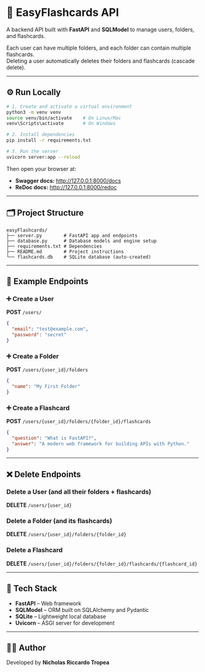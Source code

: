 # 🧠 EasyFlashcards API

A backend API built with **FastAPI** and **SQLModel** to manage users, folders, and flashcards.

Each user can have multiple folders, and each folder can contain multiple flashcards.  
Deleting a user automatically deletes their folders and flashcards (cascade delete).

---

## ⚙️ Run Locally

```bash
# 1. Create and activate a virtual environment
python3 -m venv venv
source venv/bin/activate    # On Linux/Mac
venv\Scripts\activate       # On Windows

# 2. Install dependencies
pip install -r requirements.txt

# 3. Run the server
uvicorn server:app --reload
```

Then open your browser at:  
- **Swagger docs:** http://127.0.0.1:8000/docs  
- **ReDoc docs:** http://127.0.0.1:8000/redoc  

---

## 🗂️ Project Structure

```
easyFlashcards/
├── server.py        # FastAPI app and endpoints
├── database.py      # Database models and engine setup
├── requirements.txt # Dependencies
├── README.md        # Project instructions
└── flashcards.db    # SQLite database (auto-created)
```

---

## 🧩 Example Endpoints

### ➕ Create a User
**POST** `/users/`
```json
{
  "email": "test@example.com",
  "password": "secret"
}
```

### ➕ Create a Folder
**POST** `/users/{user_id}/folders`
```json
{
  "name": "My First Folder"
}
```

### ➕ Create a Flashcard
**POST** `/users/{user_id}/folders/{folder_id}/flashcards`
```json
{
  "question": "What is FastAPI?",
  "answer": "A modern web framework for building APIs with Python."
}
```

---

## ❌ Delete Endpoints

### Delete a User (and all their folders + flashcards)
**DELETE** `/users/{user_id}`

### Delete a Folder (and its flashcards)
**DELETE** `/users/{user_id}/folders/{folder_id}`

### Delete a Flashcard
**DELETE** `/users/{user_id}/folders/{folder_id}/flashcards/{flashcard_id}`

---

## 🧰 Tech Stack

- **FastAPI** – Web framework  
- **SQLModel** – ORM built on SQLAlchemy and Pydantic  
- **SQLite** – Lightweight local database  
- **Uvicorn** – ASGI server for development  

---

## 👨‍💻 Author

Developed by **Nicholas Riccardo Tropea**
